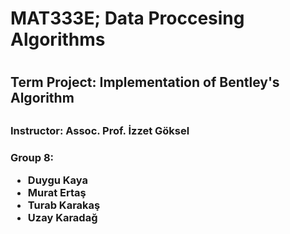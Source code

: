 <h1> MAT333E; Data Proccesing Algorithms <h1>
<h2> Term Project: Implementation of Bentley's Algorithm <h2>
<h3> Instructor: Assoc. Prof. İzzet Göksel <h3>
    
<h3> Group 8:
    <ul>
     <li> Duygu Kaya 
     <li> Murat Ertaş 
     <li> Turab Karakaş 
     <li> Uzay Karadağ 
    <ul>
